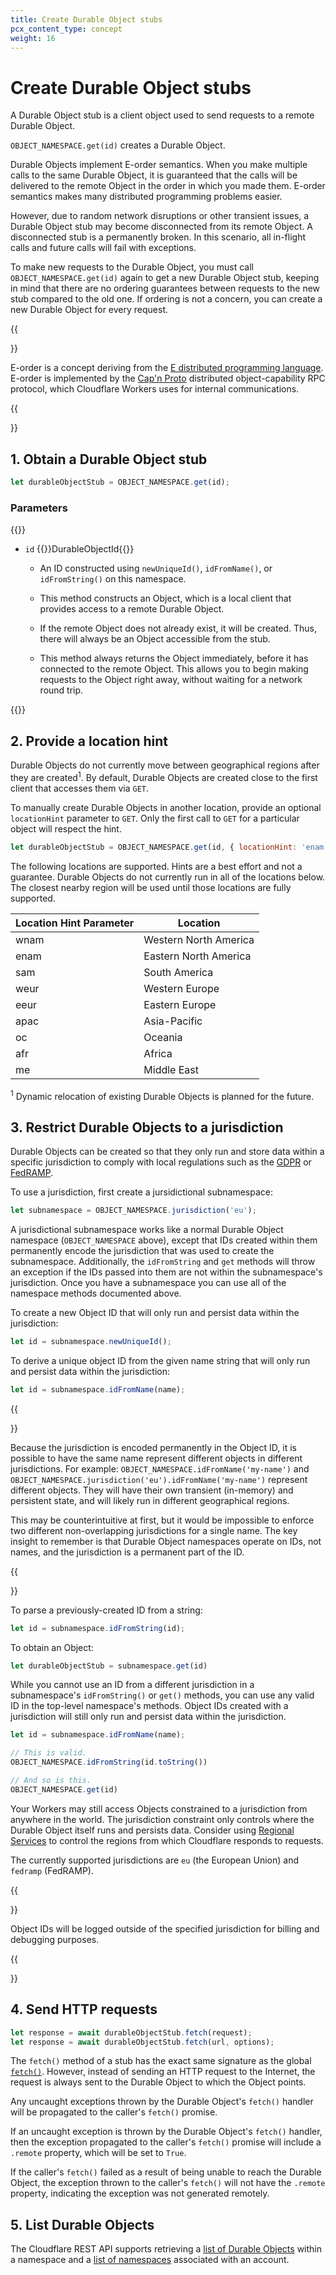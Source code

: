 ```yaml
---
title: Create Durable Object stubs
pcx_content_type: concept
weight: 16
---
```


# Create Durable Object stubs

A Durable Object stub is a client object used to send requests to a remote Durable Object.

`OBJECT_NAMESPACE.get(id)` creates a Durable Object.

Durable Objects implement E-order semantics. When you make multiple calls to the same Durable Object, it is guaranteed that the calls will be delivered to the remote Object in the order in which you made them. E-order semantics makes many distributed programming problems easier. 

However, due to random network disruptions or other transient issues, a Durable Object stub may become disconnected from its remote Object. A disconnected stub is a permanently broken. In this scenario, all in-flight calls and future calls will fail with exceptions. 

To make new requests to the Durable Object, you must call `OBJECT_NAMESPACE.get(id)` again to get a new Durable Object stub, keeping in mind that there are no ordering guarantees between requests to the new stub compared to the old one. If ordering is not a concern, you can create a new Durable Object for every request.

{{<Aside type="note" header="E-order">}}

E-order is a concept deriving from the [E distributed programming language](<https://en.wikipedia.org/wiki/E_(programming_language)>). E-order is implemented by the [Cap'n Proto](https://capnproto.org) distributed object-capability RPC protocol, which Cloudflare Workers uses for internal communications.

{{</Aside>}}

## 1. Obtain a Durable Object stub

```js
let durableObjectStub = OBJECT_NAMESPACE.get(id);
```

### Parameters

{{<definitions>}}

- `id` {{<type>}}DurableObjectId{{</type>}}
  - An ID constructed using `newUniqueId()`, `idFromName()`, or `idFromString()` on this namespace.

  - This method constructs an Object, which is a local client that provides access to a remote Durable Object.

  - If the remote Object does not already exist, it will be created. Thus, there will always be an Object accessible from the stub.

  - This method always returns the Object immediately, before it has connected to the remote Object. This allows you to begin making requests to the Object right away, without waiting for a network round trip.

{{</definitions>}}

## 2. Provide a location hint

Durable Objects do not currently move between geographical regions after they are created<sup>1</sup>. By default, Durable Objects are created close to the first client that accesses them via `GET`. 

To manually create Durable Objects in another location, provide an optional `locationHint` parameter to `GET`. Only the first call to `GET` for a particular object will respect the hint.

```js
let durableObjectStub = OBJECT_NAMESPACE.get(id, { locationHint: 'enam' });
```

The following locations are supported. Hints are a best effort and not a guarantee. Durable Objects do not currently run in all of the locations below. The closest nearby region will be used until those locations are fully supported.

| Location Hint Parameter  | Location              |
| ------------------------ | --------------------- |
| wnam                     | Western North America |
| enam                     | Eastern North America |
| sam                      | South America         |
| weur                     | Western Europe        |
| eeur                     | Eastern Europe        |
| apac                     | Asia-Pacific          |
| oc                       | Oceania               |
| afr                      | Africa                |
| me                       | Middle East           |

<sup>1</sup> Dynamic relocation of existing Durable Objects is planned for the future.

## 3. Restrict Durable Objects to a jurisdiction

Durable Objects can be created so that they only run and store data within a specific jurisdiction to comply with local regulations such as the [GDPR](https://gdpr-info.eu/) or [FedRAMP](https://blog.cloudflare.com/cloudflare-achieves-fedramp-authorization/). 

To use a jurisdiction, first create a jursidictional subnamespace:

```js
let subnamespace = OBJECT_NAMESPACE.jurisdiction('eu');
```

A jurisdictional subnamespace works like a normal Durable Object namespace (`OBJECT_NAMESPACE` above), except that IDs created within them permanently encode the jurisdiction that was used to create the subnamespace. Additionally, the `idFromString` and `get` methods will throw an exception if the IDs passed into them are not within the subnamespace's jurisdiction. Once you have a subnamespace you can use all of the namespace methods documented above.

To create a new Object ID that will only run and persist data within the jurisdiction:

```js
let id = subnamespace.newUniqueId();
```

To derive a unique object ID from the given name string that will only run and persist data within the jurisdiction:

```js
let id = subnamespace.idFromName(name);
```

{{<Aside type="note" header="IDs derived from the same name but different jurisdictions will differ">}}

Because the jurisdiction is encoded permanently in the Object ID, it is possible to have the same name represent different objects in different jurisdictions. For example: `OBJECT_NAMESPACE.idFromName('my-name')` and `OBJECT_NAMESPACE.jurisdiction('eu').idFromName('my-name')` represent different objects. They will have their own transient (in-memory) and persistent state, and will likely run in different geographical regions.

This may be counterintuitive at first, but it would be impossible to enforce two different non-overlapping jurisdictions for a single name. The key insight to remember is that Durable Object namespaces operate on IDs, not names, and the jurisdiction is a permanent part of the ID.

{{</Aside>}}

To parse a previously-created ID from a string:

```js
let id = subnamespace.idFromString(id);
```

To obtain an Object:

```js
let durableObjectStub = subnamespace.get(id)
```

While you cannot use an ID from a different jurisdiction in a subnamespace's `idFromString()` or `get()` methods, you can use any valid ID in the top-level namespace's methods. Object IDs created with a jurisdiction will still only run and persist data within the jurisdiction.

```js
let id = subnamespace.idFromName(name);

// This is valid.
OBJECT_NAMESPACE.idFromString(id.toString())

// And so is this.
OBJECT_NAMESPACE.get(id)
```

Your Workers may still access Objects constrained to a jurisdiction from anywhere in the world. The jurisdiction constraint only controls where the Durable Object itself runs and persists data. Consider using [Regional Services](https://blog.cloudflare.com/introducing-regional-services/) to control the regions from which Cloudflare responds to requests.

The currently supported jurisdictions are `eu` (the European Union) and `fedramp` (FedRAMP).

{{<Aside type="note" header="ID logging">}}

Object IDs will be logged outside of the specified jurisdiction for billing and debugging purposes.

{{</Aside>}}

## 4. Send HTTP requests

```js
let response = await durableObjectStub.fetch(request);
let response = await durableObjectStub.fetch(url, options);
```

The `fetch()` method of a stub has the exact same signature as the global [`fetch()`](/workers/runtime-apis/fetch/). However, instead of sending an HTTP request to the Internet, the request is always sent to the Durable Object to which the Object points.

Any uncaught exceptions thrown by the Durable Object's `fetch()` handler will be propagated to the caller's `fetch()` promise. 

If an uncaught exception is thrown by the Durable Object's `fetch()` handler, then the exception propagated to the caller's `fetch()` promise will include a `.remote` property, which will be set to `True`. 

If the caller's `fetch()` failed as a result of being unable to reach the Durable Object, the exception thrown to the caller's `fetch()` will not have the `.remote` property, indicating the exception was not generated remotely.

## 5. List Durable Objects

The Cloudflare REST API supports retrieving a [list of Durable Objects](/api/operations/durable-objects-namespace-list-objects) within a namespace and a [list of namespaces](/api/operations/durable-objects-namespace-list-namespaces) associated with an account.


